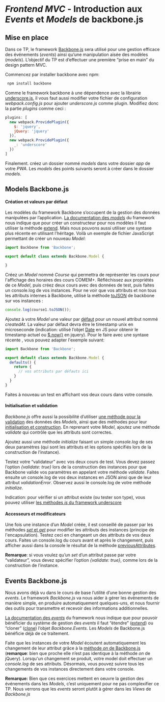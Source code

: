 
# *Frontend MVC* - Introduction aux  *Events*  et  *Models*  de backbone.js

## Mise en place

Dans ce TP, le framework  [Backbone.js](http://backbonejs.org/)  sera utilisé pour une gestion efficace des événements (_events_) ainsi qu’une manipulation aisée des modèles (_models_). L’objectif du TP est d’effectuer une première “prise en main” du design pattern MVC.

Commencez par installer backbone avec npm:
```bash
 npm install backbone
```
Comme le framework backbone à une dépendence avec la librairie [underscore.js](https://underscorejs.org/), il vous faut aussi modifier votre fichier de configuration *webpack.config.js* pour ajouter *underscore.js* comme plugin. Modifiez donc la partie *plugins* comme ceci :

```js
plugins: [
  new webpack.ProvidePlugin({
    $: 'jquery',
    jQuery: 'jquery'
  }),
  new webpack.ProvidePlugin({
    _: 'underscore'
  })
]
```
Finalement. créez un dossier nommé *models* dans votre dossier *app* de votre *PWA*. Les *models* des points suivants seront à créer dans le dossier *models*.

## Models Backbone.js

#### Création et valeurs par défaut

Les modèles du framework Backbone s’occupent de la gestion des données manipulées par l’application.  [La documentation des  _models_](http://backbonejs.org/#Model)  du framework nous indique que pour créer un constructeur pour nos modèles il faut utiliser la méthode  [extend](http://backbonejs.org/#Model-extend). Mais nous pouvons aussi utiliser une syntaxe plus récente en utilisant l'héritage. Voilà un exemple de fichier JavaScript permettant de créer un nouveau _Model_:

```js
import Backbone from 'Backbone';

export default class extends Backbone.Model {

}
```

Créez un  _Model_  nommé  _Course_ qui permettra de représenter les cours pour l'affichage des horaires des cours COMEM+. Réfléchissez aux propriétés de ce   _Model_, puis créez deux cours avec des données de test, puis faites un console.log de vos instances. Pour ne voir que vos attributs et non tous les attributs internes à Backbone, utilisé la méthode [toJSON](https://backbonejs.org/#Model-toJSON) de backbone sur vos instances :

```js
console.log(course1.toJSON());
```

Ajoutez à votre _Model_  une valeur par  [défaut](http://backbonejs.org/#Model-defaults)  pour un nouvel attribut nommé  _createdAt_. La valeur par défaut devra être le timestamp unix en microseconde (indication: utilisé l’objet  [Date](https://developer.mozilla.org/en-US/docs/Web/JavaScript/Reference/Global_Objects/Date)  en JS pour obtenir le timestamp actuel ou  [$.now()](http://api.jquery.com/jquery.now/)  en jquery). Pour le faire avec une syntaxe récente , vous pouvez adapter l'exemple suivant:

```js
import Backbone from 'Backbone';

export default class extends Backbone.Model {
  defaults() {
    return {
	  // vos attributs par défauts ici
    }
  }
}
```

Faites à nouveau un test en affichant vos deux cours dans votre console.

#### Initialisation et validation

_Backbone.js_ offre aussi la possibilité d’utiliser  [une méthode pour la validation](http://backbonejs.org/#Model-validate)  des données des  _Models_, ainsi que des méthodes pour leur  [initialisation et construction](http://backbonejs.org/#Model-constructor). En reprenant votre _Model_, ajoutez une méthode  _validate_  qui contrôle que les attributs sont correctes.

Ajoutez aussi une méthode  _initialize_  faisant un simple  _console.log_  de ses deux paramètres (qui sont les attributs et les options spécifiés lors de la construction de l’instance).

Testez votre “validateur” avec vos deux cours de test. Vous devez passez l’option  _{validate: true}_  lors de la construction des instances pour que Backbone valide vos paramètres en appelant votre méthode _validate_. Faites ensuite un console.log de vos deux instances en JSON ainsi que de leur attribut  _validationError_. Observez aussi le console.log de votre méthode  _initialize_.

Indication: pour vérifier si un attribut existe (ou tester son type), vous pouvez utiliser  [les méthodes  _is_  du framework underscore](http://underscorejs.org/#isEqual)

#### Accesseurs et modificateurs

Une fois une instance d’un  _Model_  créée, il est conseillé de passer par les méthodes  [_set_  et  _get_](https://backbonejs.org/#Model-get)  pour modifier les attributs des instances (principe de l'encapsulation). Testez ceci en changeant un des attributs de vos deux cours. Faites un console.log du cours avant et après le changement, puis afficher aussi dans la console le résultat de la méthode  [previousAttributes](http://backbonejs.org/#Model-previousAttributes).

**Remarque**: si vous voulez qu’un  _set_  d’un attribut passe par votre “validateur”, vous devez spécifier l’option  _{validate: true}_, comme lors de la construction de l’instance.

## Events Backbone.js

Nous avons déjà vu dans le cours de base l’utilité d’une bonne gestion des  _events_. Le framework  _Backbone.js_  va nous aider à gérer les événements de manière simple, en produire automatiquement quelques-uns, et nous fournir des outils pour transmettre et recevoir des informations additionnelles.

[La documentation des  _events_](http://backbonejs.org/#Events)  du framework nous indique que pour pouvoir bénéficier du système de gestion des  _events_  il faut “étendre” ([extend](http://underscorejs.org/#extend)) ou “cloner” ([clone](http://underscorejs.org/#clone)) l’objet  _Backbone.Events_. Les  _Models_  de Backbone.js bénéficie déjà de ce traitement.

Faite que les instances de votre  _Model_  écoutent automatiquement les changement de leur attribut grâce à la  [méthode  _on_  de Backbone.js](http://backbonejs.org/#Events-on)  (**remarque**: bien que proche elle n’est pas identique à la méthode  _on_  de jQuery). Lorsqu'un changement se produit, votre model doit effectuer un _console.log_ de ses attributs. Désormais, vous pouvez suivre tous les changements de vos instances directement dans votre console. 

**Remarque:** Bien que ces exercices mettent en oeuvre la gestion des événements dans les  _Models_, c’est uniquement pour ne pas complexifier ce TP. Nous verrons que les  _events_  seront plutôt à gérer dans les  _Views_  de *Backbone.js*
<!--stackedit_data:
eyJoaXN0b3J5IjpbMzQwOTAyNzg5LDc4NzU3MTk0MSwtMTI4Nz
I3NjI3OSwtNTIxNTg2MDUsMjA5MzMyMzIyNV19
-->